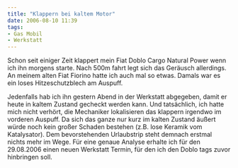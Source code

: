 ```yaml
---
title: "Klappern bei kaltem Motor"
date: 2006-08-10 11:39
tags: 
- Gas Mobil
- Werkstatt
---
```

Schon seit einiger Zeit klappert mein Fiat Doblo Cargo Natural Power wenn ich ihn morgens starte. Nach 500m fahrt legt sich das Geräusch allerdings. An meinem alten Fiat Fiorino hatte ich auch mal so etwas. Damals war es ein loses Hitzeschutzblech am Auspuff.

<!--more-->

Jedenfalls hab ich ihn gestern Abend in der Werkstatt abgegeben, damit er heute in kaltem Zustand gecheckt werden kann. Und tatsächlich, ich hatte mich nicht verhört, die Mechaniker lokalisieren das klappern irgendwo im vorderen Auspuff. Da sich das ganze nur kurz im kalten Zustand äußert würde noch kein großer Schaden bestehen (z.B. lose Keramik vom Katalysator). Dem bevorstehenden Urlaubstrip steht demnach erstmal nichts mehr im Wege. Für eine genaue Analyse erhalte ich für den 29.08.2006 einen neuen Werkstatt Termin, für den ich den Doblo tags zuvor hinbringen soll.